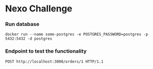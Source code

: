 # Nexo Challenge

### Run database
```shell
docker run --name some-postgres -e POSTGRES_PASSWORD=postgres -p 5432:5432 -d postgres
```

### Endpoint to test the functionality
```http request
POST http://localhost:3000/orders/1 HTTP/1.1
```